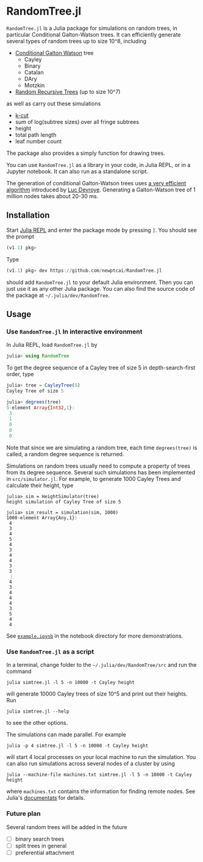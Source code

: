 # RandomTree.jl

`RandomTree.jl` is a Julia package for simulations on random trees, in particular Conditional
Galton-Watson trees. It can efficiently generate several types of random trees up to size 10^8,
including

* [Conditional Galton Watson](https://arxiv.org/abs/1112.0510) tree
    * Cayley
    * Binary
    * Catalan
    * DAry
    * Motzkin
* [Random Recursive Trees](https://en.wikipedia.org/wiki/Recursive_tree) (up to size 10^7)

as well as carry out these simulations

* [k-cut](https://arxiv.org/abs/1804.03069)
* sum of log(subtree sizes) over all fringe subtrees
* height
* total path length
* leaf number count

The package also provides a simply function for drawing trees.

You can use `RandomTree.jl` as a library in your code, in Julia REPL, or in a Jupyter notebook. It
can also run as a standalone script.

The generation of conditional Galton-Watson trees uses [a very efficient
algorithm](https://search.proquest.com/openview/8fe4ed7479bf9d0df48152a6b91e6191/1?cbl=666313&pq-origsite=gscholar)
introduced by [Luc Devroye](http://luc.devroye.org). Generating a Galton-Watson tree of 1 million
nodes takes about 20-30 ms.

## Installation

Start [Julia REPL](https://docs.julialang.org/en/v1/stdlib/REPL/index.html) and enter the package mode by pressing `]`. You should see the prompt
```julia
(v1.1) pkg>
```
Type
```julia
(v1.1) pkg> dev https://github.com/newptcai/RandomTree.jl
```
should add `RandomTree.jl` to your default Julia environment. Then you can just use it as any other
Julia package. You can also find the source code of the package at `~/.julia/dev/RandomTree`.

## Usage

### Use `RandomTree.jl` In interactive environment

In Julia REPL, load `RandomTree.jl` by
```julia
julia> using RandomTree
```
To get the degree sequence of a Cayley tree of size 5 in depth-search-first order, type
```julia
julia> tree = CayleyTree(5)
Cayley Tree of size 5

julia> degrees(tree)
5-element Array{Int32,1}:
 3
 1
 0
 0
 0
```
Note that since we are simulating a random tree, each time `degrees(tree)` is called, a random
degree sequence is returned.

Simulations on random trees usually need to compute a property of trees from its degree sequence.
Several such simulations has been implemented in `src/simulator.jl`. For example,
to generate 1000 Cayley Trees and calculate their height, type
```
julia> sim = HeightSimulator(tree)
height simulation of Cayley Tree of size 5

julia> sim_result = simulation(sim, 1000)
1000-element Array{Any,1}:
 4
 3
 4
 5
 4
 3
 4
 4
 3
 3
 ⋮
 4
 3
 4
 4
 4
 3
 5
 4
 4
```

See [`example.ipynb`](https://nbviewer.jupyter.org/github/newptcai/RandomTree.jl/blob/master/notebook/demonstration.ipynb) in the notebook directory for more demonstrations.

### Use `RandomTree.jl` as a script

In a terminal, change folder to the `~/.julia/dev/RandomTree/src` and run the command
```
julia simtree.jl -l 5 -n 10000 -t Cayley height
```
will generate 10000 Cayley trees of size 10^5 and print out their heights.
Run
```
julia simtree.jl --help
```
to see the other options.

The simulations can made parallel. For example
```
julia -p 4 simtree.jl -l 5 -n 10000 -t Cayley height
```
will start 4 local processes on your local machine to run the simulation.
You can also run simulations across several nodes of a cluster by using
```
julia --machine-file machines.txt simtree.jl -l 5 -n 10000 -t Cayley height
```
where `machines.txt` contains the information for finding remote nodes.
See Julia's [documentats](https://docs.julialang.org/en/v1/manual/getting-started/) for details.

### Future plan

Several random trees will be added in the future
* [ ] binary search trees
* [ ] split trees in general
* [ ] preferential attachment
